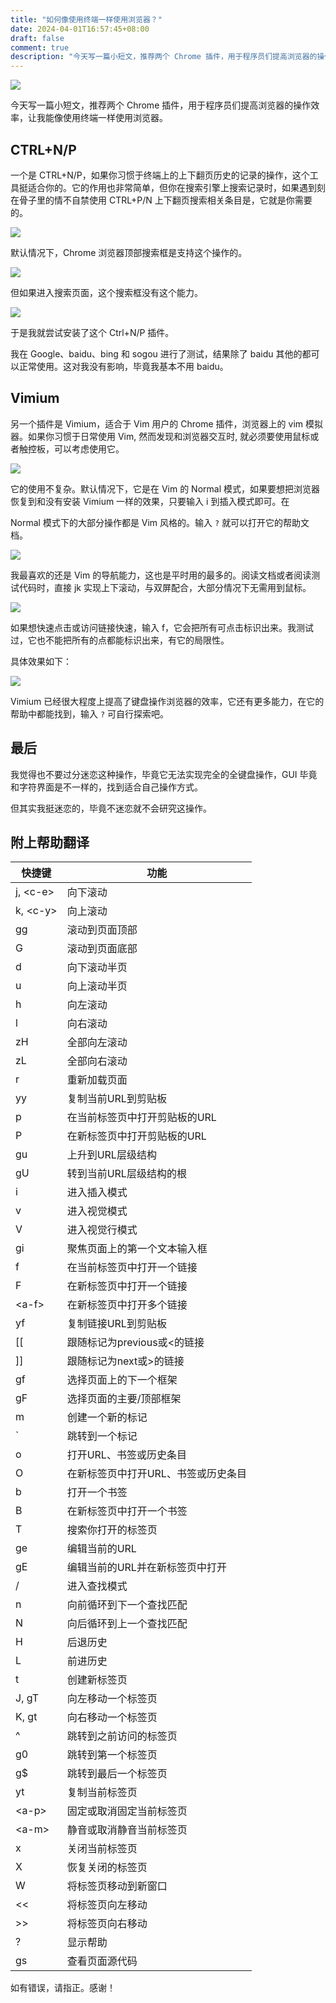 ```yaml
---
title: "如何像使用终端一样使用浏览器？"
date: 2024-04-01T16:57:45+08:00
draft: false
comment: true
description: "今天写一篇小短文，推荐两个 Chrome 插件，用于程序员们提高浏览器的操作效率，像使用终端一样使用浏览器。"
---
```


![](https://cdn.jsdelivr.net/gh/poloxue/images@2024-04/2024-04-01-awesome-plugins-in-browser-01.png)

今天写一篇小短文，推荐两个 Chrome 插件，用于程序员们提高浏览器的操作效率，让我能像使用终端一样使用浏览器。

## CTRL+N/P

一个是 CTRL+N/P，如果你习惯于终端上的上下翻页历史的记录的操作，这个工具挺适合你的。它的作用也非常简单，但你在搜索引擎上搜索记录时，如果遇到刻在骨子里的情不自禁使用 CTRL+P/N  上下翻页搜索相关条目是，它就是你需要的。

![](https://cdn.jsdelivr.net/gh/poloxue/images@2024-04/2024-04-01-awesome-plugins-in-browser-04.png)

默认情况下，Chrome 浏览器顶部搜索框是支持这个操作的。

![](https://cdn.jsdelivr.net/gh/poloxue/images@2024-04/2024-04-01-awesome-plugins-in-browser-02.gif)

但如果进入搜索页面，这个搜索框没有这个能力。

![](https://cdn.jsdelivr.net/gh/poloxue/images@2024-04/2024-04-01-awesome-plugins-in-browser-03.png)

于是我就尝试安装了这个 Ctrl+N/P 插件。

我在 Google、baidu、bing 和 sogou 进行了测试，结果除了 baidu 其他的都可以正常使用。这对我没有影响，毕竟我基本不用 baidu。

## Vimium

另一个插件是 Vimium，适合于 Vim 用户的 Chrome 插件，浏览器上的 vim 模拟器。如果你习惯于日常使用 Vim, 然而发现和浏览器交互时, 就必须要使用鼠标或者触控板，可以考虑使用它。

![](https://cdn.jsdelivr.net/gh/poloxue/images@2024-04/2024-04-01-awesome-plugins-in-browser-05.png)

它的使用不复杂。默认情况下，它是在 Vim 的 Normal 模式，如果要想把浏览器恢复到和没有安装 Vimium 一样的效果，只要输入 i 到插入模式即可。在 

Normal 模式下的大部分操作都是 Vim 风格的。输入 `?` 就可以打开它的帮助文档。

![](https://cdn.jsdelivr.net/gh/poloxue/images@2024-04/2024-04-01-awesome-plugins-in-browser-06.png)

我最喜欢的还是 Vim 的导航能力，这也是平时用的最多的。阅读文档或者阅读测试代码时，直接 jk 实现上下滚动，与双屏配合，大部分情况下无需用到鼠标。

![](https://cdn.jsdelivr.net/gh/poloxue/images@2024-04/2024-04-01-awesome-plugins-in-browser-07.gif)

如果想快速点击或访问链接快速，输入 f，它会把所有可点击标识出来。我测试过，它也不能把所有的点都能标识出来，有它的局限性。

具体效果如下：

![](https://cdn.jsdelivr.net/gh/poloxue/images@2024-04/2024-04-01-awesome-plugins-in-browser-08.gif)

Vimium 已经很大程度上提高了键盘操作浏览器的效率，它还有更多能力，在它的帮助中都能找到，输入 `?` 可自行探索吧。

## 最后

我觉得也不要过分迷恋这种操作，毕竟它无法实现完全的全键盘操作，GUI 毕竟和字符界面是不一样的，找到适合自己操作方式。

但其实我挺迷恋的，毕竟不迷恋就不会研究这操作。

## 附上帮助翻译

快捷键      | 功能
----------- | -------
j, \<c-e>	  | 向下滚动
k, \<c-y>   |	向上滚动
gg          | 滚动到页面顶部
G	          | 滚动到页面底部
d	          | 向下滚动半页
u	          | 向上滚动半页
h	          | 向左滚动
l	          | 向右滚动
zH	        | 全部向左滚动
zL	        | 全部向右滚动
r	          | 重新加载页面
yy	        | 复制当前URL到剪贴板
p	          | 在当前标签页中打开剪贴板的URL
P	          | 在新标签页中打开剪贴板的URL
gu	        | 上升到URL层级结构
gU	        | 转到当前URL层级结构的根
i	          | 进入插入模式
v	          | 进入视觉模式
V	          | 进入视觉行模式
gi	        | 聚焦页面上的第一个文本输入框
f	          | 在当前标签页中打开一个链接
F	          | 在新标签页中打开一个链接
\<a-f>	    | 在新标签页中打开多个链接
yf	        | 复制链接URL到剪贴板
[[	        | 跟随标记为previous或<的链接
]]	        | 跟随标记为next或>的链接
gf	        | 选择页面上的下一个框架
gF	        | 选择页面的主要/顶部框架
m	          | 创建一个新的标记
`	          | 跳转到一个标记
o	          | 打开URL、书签或历史条目
O	          | 在新标签页中打开URL、书签或历史条目
b	          | 打开一个书签
B	          | 在新标签页中打开一个书签
T	          | 搜索你打开的标签页
ge	        | 编辑当前的URL
gE	        | 编辑当前的URL并在新标签页中打开
/	          | 进入查找模式
n	          | 向前循环到下一个查找匹配
N	          | 向后循环到上一个查找匹配
H	          | 后退历史
L	          | 前进历史
t	          | 创建新标签页
J, gT	      | 向左移动一个标签页
K, gt	      | 向右移动一个标签页
^	          | 跳转到之前访问的标签页
g0	        | 跳转到第一个标签页
g$	        | 跳转到最后一个标签页
yt	        | 复制当前标签页
\<a-p>	    | 固定或取消固定当前标签页
\<a-m>	    | 静音或取消静音当前标签页
x	          | 关闭当前标签页
X	          | 恢复关闭的标签页
W	          | 将标签页移动到新窗口
\<<	        | 将标签页向左移动
\>>	        | 将标签页向右移动
?	          | 显示帮助
gs	        | 查看页面源代码

如有错误，请指正。感谢！
